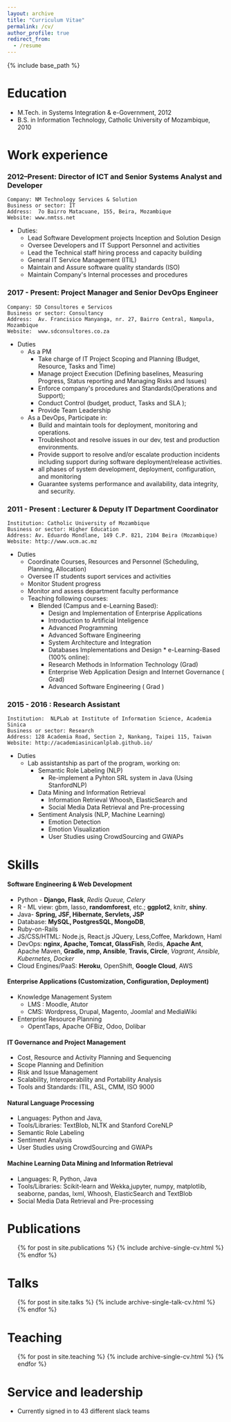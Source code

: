 ```yaml
---
layout: archive
title: "Curriculum Vitae"
permalink: /cv/
author_profile: true
redirect_from:
  - /resume
---
```


{% include base_path %}

Education
======
* M.Tech. in  Systems Integration & e-Government, 2012
* B.S. in Information Technology, Catholic University of Mozambique, 2010



Work experience
======

### 2012–Present: Director of ICT and Senior Systems Analyst and Developer 

    Company: NM Technology Services & Solution
    Business or sector: IT
    Address:  7o Bairro Matacuane, 155, Beira, Mozambique
    Website: www.nmtss.net

   * Duties: 
	    * Lead Software Development projects Inception and Solution Design
	    * Oversee Developers and IT Support Personnel and activities
	    * Lead the Technical staff hiring process and capacity building
	    * General IT Service Management (ITIL)
	    * Maintain and Assure software quality standards (ISO)
	    * Maintain Company's Internal processes and procedures


### 2017 - Present: Project Manager and Senior DevOps Engineer 

    Company: SD Consultores e Servicos
    Business or sector: Consultancy
    Address:  Av. Francisico Manyanga, nr. 27, Bairro Central, Nampula, Mozambique
    Website:  www.sdconsultores.co.za

   * Duties
	    * As a PM
	      * Take charge of IT Project Scoping and Planning (Budget, Resource, Tasks and Time)
	      * Manage project Execution (Defining baselines, Measuring Progress, Status reporting and
	Managing Risks and Issues)
	      * Enforce company's procedures and Standards(Operations and Support);
	      * Conduct Control (budget, product, Tasks and SLA );
	      * Provide Team Leadership
	 * As a DevOps, Participate in:
	      * Build and maintain tools for deployment, monitoring and operations.
	      * Troubleshoot and resolve issues in our dev, test and production environments.
	      * Provide support to resolve and/or escalate production incidents including support during
	software deployment/release activities.
	      * all phases of system development, deployment, configuration, and monitoring
	      * Guarantee systems performance and availability, data integrity, and security.


### 2011 - Present : Lecturer & Deputy IT Department Coordinator

    Institution: Catholic University of Mozambique
    Business or sector: Higher Education
    Address: Av. Eduardo Mondlane, 149 C.P. 821, 2104 Beira (Mozambique)
    Website: http://www.ucm.ac.mz

   * Duties
	   * Coordinate Courses, Resources and Personnel (Scheduling, Planning, Allocation)
	   * Oversee IT students suport services and activities
	   * Monitor Student progress
	   * Monitor and assess department faculty performance
	   * Teaching following courses:
			* Blended (Campus and e-Learning Based):
				* Design and Implementation of Enterprise Applications
				* Introduction to Artificial Inteligence
				* Advanced Programming
				* Advanced Software Engineering
				* System Architecture and Integration
				* Databases Implementations and Design
			 * e-Learning-Based (100% online):
				* Research Methods in Information Technology (Grad)
				* Enterprise Web Application Design and Internet Governance ( Grad)
				* Advanced Software Engineering ( Grad )
         
### 2015 - 2016 : Research Assistant 

    Institution:  NLPLab at Institute of Information Science, Academia Sinica
    Business or sector: Research
    Address: 128 Academia Road, Section 2, Nankang, Taipei 115, Taiwan
    Website: http://academiasinicanlplab.github.io/

   * Duties
	   * Lab assistantship as part of the program, working on:
	      * Semantic Role Labeling (NLP)
	        * Re-implement a Pyhton SRL system in Java (Using StanfordNLP)    
	      * Data Mining and Information Retrieval
	        *  Information Retrieval Whoosh, ElasticSearch and
	        *  Social Media Data Retrieval and Pre-processing
	      * Sentiment Analysis (NLP, Machine Learning)
	        * Emotion Detection
	        * Emotion Visualization 
	        * User Studies using CrowdSourcing and GWAPs




Skills
======
#### Software Engineering & Web Development
  * Python - **Django, Flask**, *Redis Queue, Celery*
  * R - ML view: gbm, lasso, **randomforest**, etc.; **ggplot2**, knitr, **shiny**. 
  * Java- **Spring, JSF, Hibernate, Servlets, JSP**
  * Database: **MySQL, PostgresSQL, MongoDB**, 
  * Ruby-on-Rails
  * JS/CSS/HTML: Node.js, React.js JQuery, Less,Coffee, Markdown, Haml  
  * DevOps: **nginx, Apache, Tomcat, GlassFish**, Redis, **Apache Ant**, Apache Maven, **Gradle, nmp, Ansible**, **Travis, Circle**, *Vagrant*, *Ansible, Kubernetes, Docker*
   *  Cloud Engines/PaaS: **Heroku**, OpenShift, **Google Cloud**, AWS 

#### Enterprise Applications (Customization, Configuration, Deployment)
  * Knowledge Management System
    * LMS : Moodle, Atutor
    * CMS: Wordpress, Drupal, Magento, Joomla! and MediaWiki
  * Enterprise Resource Planning
    *  OpentTaps, Apache OFBiz, Odoo, Dolibar

#### IT Governance and Project Management
  * Cost, Resource and Activity Planning and Sequencing
  * Scope Planning and Definition
  * Risk and Issue Management
  * Scalability, Interoperability and Portability Analysis
  * Tools and Standards: ITIL, ASL, CMM, ISO 9000

#### Natural Language Processing 
  * Languages: Python and Java, 
  * Tools/Libraries:   TextBlob, NLTK and Stanford CoreNLP
  * Semantic Role Labeling 
  * Sentiment Analysis
  * User Studies using CrowdSourcing and GWAPs   

#### Machine Learning Data Mining and Information Retrieval 
*  Languages: R, Python, Java
* Tools/Libraries:  Scikit-learn and Wekka,jupyter, numpy, matplotlib, seaborne, pandas, lxml, Whoosh, ElasticSearch and TextBlob
*  Social Media Data Retrieval and Pre-processing

 
Publications
======
  <ul>{% for post in site.publications %}
    {% include archive-single-cv.html %}
  {% endfor %}</ul>
  
Talks
======
  <ul>{% for post in site.talks %}
    {% include archive-single-talk-cv.html %}
  {% endfor %}</ul>
  
Teaching
======
  <ul>{% for post in site.teaching %}
    {% include archive-single-cv.html %}
  {% endfor %}</ul>
  
Service and leadership
======
* Currently signed in to 43 different slack teams
